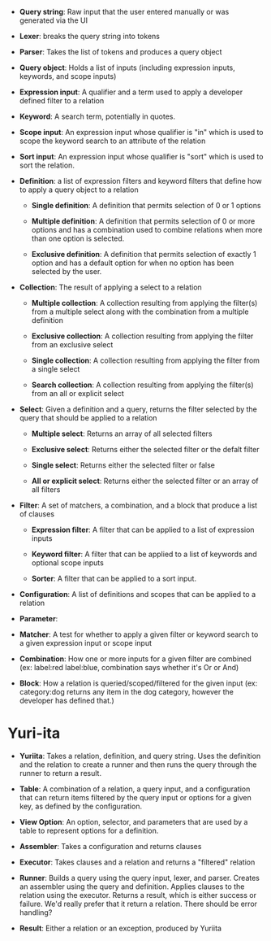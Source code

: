 - **Query string**:  Raw input that the user entered manually or was generated via the UI

- **Lexer**:  breaks the query string into tokens

- **Parser**:  Takes the list of tokens and produces a query object

- **Query object**:  Holds a list of inputs (including expression inputs, keywords, and scope inputs)

- **Expression input**:  A qualifier and a term used to apply a developer defined filter to a relation

- **Keyword**:  A search term, potentially in quotes.

- **Scope input**:  An expression input whose qualifier is "in" which is used to scope the keyword search to an attribute of the relation

- **Sort input**: An expression input whose qualifier is "sort" which is used to sort the relation.

- **Definition**:  a list of expression filters and keyword filters that define how to apply a query object to a relation
    - **Single definition**: A definition that permits selection of 0 or 1 options

    - **Multiple definition**: A definition that permits selection of 0 or more options and has a combination used to combine relations when more than one option is selected.

    - **Exclusive definition**: A definition that permits selection of exactly 1 option and has a default option for when no option has been selected by the user.

- **Collection**: The result of applying a select to a relation
    - **Multiple collection**: A collection resulting from applying the filter(s) from a multiple select along with the combination from a multiple definition

    - **Exclusive collection**: A collection resulting from applying the filter from an exclusive select

    - **Single collection**: A collection resulting from applying the filter from a single select

    - **Search collection**: A collection resulting from applying the filter(s) from an all or explicit select

- **Select**: Given a definition and a query, returns the filter selected by the query that should be applied to a relation
    - **Multiple select**: Returns an array of all selected filters

    - **Exclusive select**: Returns either the selected filter or the defalt filter

    - **Single select**: Returns either the selected filter or false

    - **All or explicit select**: Returns either the selected filter or an array of all filters

- **Filter**:   A set of matchers, a combination, and a block that produce a list of clauses

    - **Expression filter**:  A filter that can be applied to a list of expression inputs 

    - **Keyword filter**:  A filter that can be applied to a list of keywords and optional scope inputs

    - **Sorter**: A filter that can be applied to a sort input.

- **Configuration**: A list of definitions and scopes that can be applied to a relation

- **Parameter**:

- **Matcher**:  A test for whether to apply a given filter or keyword search to a given expression input or scope input

- **Combination**:  How one or more inputs for a given filter are combined (ex: label:red label:blue, combination says whether it's Or or And)

- **Block**:  How a relation is queried/scoped/filtered for the given input (ex: category:dog returns any item in the dog category, however the developer has defined that.)

# Yuri-ita
- **Yuriita**:  Takes a relation, definition, and query string.  Uses the definition and the relation to create a runner and then runs the query through the runner to return a result.

- **Table**: A combination of a relation, a query input, and a configuration that can return items filtered by the query input or options for a given key, as defined by the configuration.

- **View Option**: An option, selector, and parameters that are used by a table to represent options for a definition.

- **Assembler**:  Takes a configuration and returns clauses

- **Executor**:  Takes clauses and a relation and returns a "filtered" relation

- **Runner**:  Builds a query using the query input, lexer, and parser.  Creates an assembler using the query and definition. Applies clauses to the relation using the executor. Returns a result, which is either success or failure. We'd really prefer that it return a relation. There should be error handling?

- **Result**:  Either a relation or an exception, produced by Yuriita
